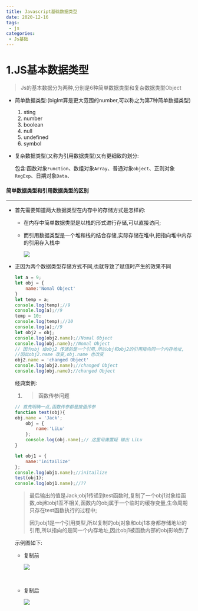 ```yaml
---
title: Javascript基础数据类型
date: 2020-12-16
tags:
 - js
categories:
 - Js基础
---
```


# 1.JS基本数据类型

> Js的基本数据分为两种,分别是6种简单数据类型和复杂数据类型Object

- 简单数据类型:(bigInt算是更大范围的number,可以称之为第7种简单数据类型)

  1. sting 
  2. number
  3. boolean
  4. null
  5. undefined
  6. symbol

- 复杂数据类型(又称为引用数据类型)又有更细致的划分:

  包含:函数对象`Function`、数组对象`Array`、普通对象`object`、正则对象`RegExp`、日期对象`Data`、

#### 简单数据类型和引用数据类型的区别

---

- 首先需要知道两大数据类型在内存中的存储方式是怎样的:

  - 在内存中简单数据类型是以栈的形式进行存储,可以直接访问;

  - 而引用数据类型是一个堆和栈的结合存储,实际存储在堆中,把指向堆中内存的引用存入栈中

    ![](/jsbased01.png)

- 正因为两个数据类型存储方式不同,也就导致了赋值时产生的效果不同

  ```javascript
  let a = 9;
  let obj = {
      name:'Nomal Object'
  }
  let temp = a;
  console.log(temp);//9
  console.log(a);//9
  temp = 10;
  console.log(temp);//10
  console.log(a);//9
  let obj2 = obj;
  console.log(obj2.name);//Nomal Object
  console.log(obj.name);//Nomal Object
  // 因为obj 给obj2 传递的是一个引用,所以obj和obj2的引用指向同一个内存地址,
  //因此obj2.name 改变,obj.name 也改变
  obj2.name = 'changed Object'
  console.log(obj2.name);//changed Object
  console.log(obj.name);//changed Object
  
  ```

  经典案例:

  1. > 函数传参问题

  ```javascript
  // 首先明确一点,函数传参都是按值传参
  function test(obj){
  obj.name = 'Jack';
      obj = {
          name:'LiLu'
      };
      console.log(obj.name);// 这里毋庸置疑 输出 LiLu
  }
  
  let obj1 = {
      name:'initailize'
  };
  console.log(obj1.name);//initailize
  test(obj1);
  console.log(obj1.name);//??
  ```

     > ​	最后输出的值是Jack;obj1传递到test函数时,复制了一个obj1对象给函数,obj和obj1互不相关,函数内的obj属于一个临时的缓存变量,生命周期只存在test函数执行的过程中;
     >
     > ​	因为obj1是一个引用类型,所以复制的obj对象和obj1本身都存储地址的引用,所以指向的是同一个内存地址,因此obj1被函数内部的obj影响到了

     示例图如下:

     - 复制前

       ![](/jsbased02.png)

       ​	

     - 复制后

       ![](/jsbased03.png)

